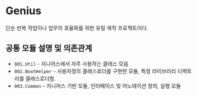 # Genius

단순 반복 작업이나 업무의 효율화를 위한 유틸 제작 프로젝트이다.


## 공통 모듈 설명 및 의존관계

 * `001.Util` - 지니어스에서 자주 사용하는 클래스 모음 
 * `002.BootHelper` - 사용자정의 클래스로더를 구현한 모듈, 특정 라이브러리 디렉토리를 클래스로더함.
 * `003.Common` - 지니어스 기반 모듈, 인터페이스 및 어노테이션 정의, 실행 모듈
